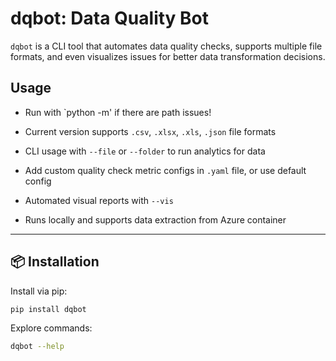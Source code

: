 # dqbot: Data Quality Bot

`dqbot` is a CLI tool that automates data quality checks, supports multiple file formats, and even visualizes issues for better data transformation decisions.

## Usage

- Run with `python -m' if there are path issues!

- Current version supports `.csv`, `.xlsx`, `.xls`, `.json` file formats
- CLI usage with `--file` or `--folder` to run analytics for data
- Add custom quality check metric configs in `.yaml` file, or use default config
- Automated visual reports with `--vis`
- Runs locally and supports data extraction from Azure container

---

## 📦 Installation

Install via pip:

```bash
pip install dqbot
```
Explore commands:
```bash
dqbot --help
